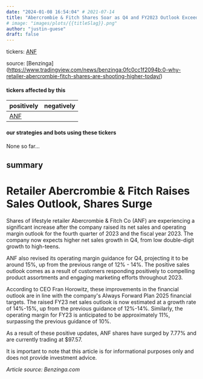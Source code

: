 ```yaml
---
date: "2024-01-08 16:54:04" # 2021-07-14
title: "Abercrombie & Fitch Shares Soar as Q4 and FY2023 Outlook Exceed Expectations"
# image: "images/plots/{{titleSlag}}.png"
author: "justin-guese"
draft: false
---
```

tickers: <a href='https://finance.yahoo.com/quote/ANF' target='_blank'>ANF</a> 

source: [Benzinga](<a href='https://www.tradingview.com/news/benzinga:0fc0cc1f2094b:0-why-retailer-abercrombie-fitch-shares-are-shooting-higher-today/' target='_blank'>https://www.tradingview.com/news/benzinga:0fc0cc1f2094b:0-why-retailer-abercrombie-fitch-shares-are-shooting-higher-today/</a>)

#### tickers affected by this

| positively | negatively |
|------------|------------
| <a href='https://finance.yahoo.com/quote/ANF' target='_blank'>ANF</a> |  |

#### our strategies and bots using these tickers

None so far...

## summary

# **Retailer Abercrombie & Fitch Raises Sales Outlook, Shares Surge**
Shares of lifestyle retailer Abercrombie & Fitch Co (ANF) are experiencing a significant increase after the company raised its net sales and operating margin outlook for the fourth quarter of 2023 and the fiscal year 2023. The company now expects higher net sales growth in Q4, from low double-digit growth to high-teens.

ANF also revised its operating margin guidance for Q4, projecting it to be around 15%, up from the previous range of 12% - 14%. The positive sales outlook comes as a result of customers responding positively to compelling product assortments and engaging marketing efforts throughout 2023.

According to CEO Fran Horowitz, these improvements in the financial outlook are in line with the company's Always Forward Plan 2025 financial targets. The raised FY23 net sales outlook is now estimated at a growth rate of 14%-15%, up from the previous guidance of 12%-14%. Similarly, the operating margin for FY23 is anticipated to be approximately 11%, surpassing the previous guidance of 10%.

As a result of these positive updates, ANF shares have surged by 7.77% and are currently trading at $97.57.

It is important to note that this article is for informational purposes only and does not provide investment advice.

*Article source: Benzinga.com*